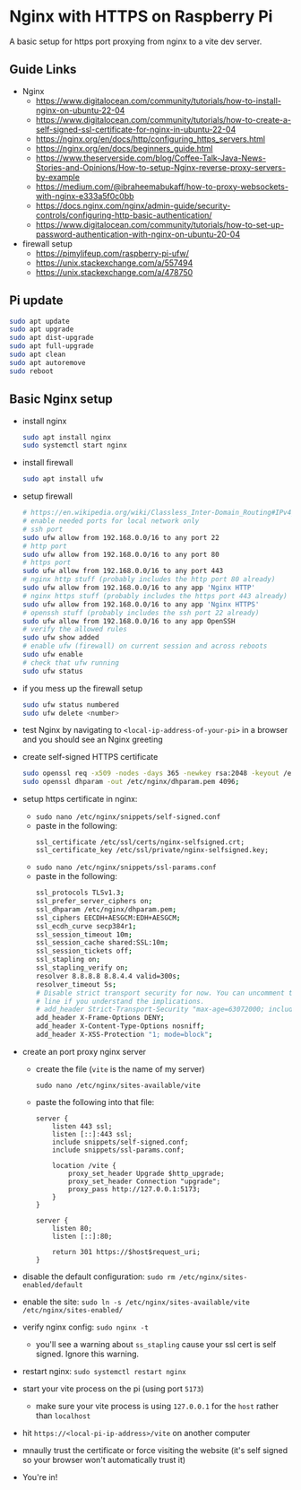 # Nginx with HTTPS on Raspberry Pi

A basic setup for https port proxying from nginx to a vite dev server.

## Guide Links

-   Nginx
    -   https://www.digitalocean.com/community/tutorials/how-to-install-nginx-on-ubuntu-22-04
    -   https://www.digitalocean.com/community/tutorials/how-to-create-a-self-signed-ssl-certificate-for-nginx-in-ubuntu-22-04
    -   https://nginx.org/en/docs/http/configuring_https_servers.html
    -   https://nginx.org/en/docs/beginners_guide.html
    -   https://www.theserverside.com/blog/Coffee-Talk-Java-News-Stories-and-Opinions/How-to-setup-Nginx-reverse-proxy-servers-by-example
    -   https://medium.com/@ibraheemabukaff/how-to-proxy-websockets-with-nginx-e333a5f0c0bb
    -   https://docs.nginx.com/nginx/admin-guide/security-controls/configuring-http-basic-authentication/
    -   https://www.digitalocean.com/community/tutorials/how-to-set-up-password-authentication-with-nginx-on-ubuntu-20-04
-   firewall setup
    -   https://pimylifeup.com/raspberry-pi-ufw/
    -   https://unix.stackexchange.com/a/557494
    -   https://unix.stackexchange.com/a/478750

## Pi update

```bash
sudo apt update
sudo apt upgrade
sudo apt dist-upgrade
sudo apt full-upgrade
sudo apt clean
sudo apt autoremove
sudo reboot
```

## Basic Nginx setup

-   install nginx
    ```bash
    sudo apt install nginx
    sudo systemctl start nginx
    ```
-   install firewall
    ```bash
    sudo apt install ufw
    ```
-   setup firewall
    ```bash
    # https://en.wikipedia.org/wiki/Classless_Inter-Domain_Routing#IPv4_CIDR_blocks
    # enable needed ports for local network only
    # ssh port
    sudo ufw allow from 192.168.0.0/16 to any port 22
    # http port
    sudo ufw allow from 192.168.0.0/16 to any port 80
    # https port
    sudo ufw allow from 192.168.0.0/16 to any port 443
    # nginx http stuff (probably includes the http port 80 already)
    sudo ufw allow from 192.168.0.0/16 to any app 'Nginx HTTP'
    # nginx https stuff (probably includes the https port 443 already)
    sudo ufw allow from 192.168.0.0/16 to any app 'Nginx HTTPS'
    # openssh stuff (probably includes the ssh port 22 already)
    sudo ufw allow from 192.168.0.0/16 to any app OpenSSH
    # verify the allowed rules
    sudo ufw show added
    # enable ufw (firewall) on current session and across reboots
    sudo ufw enable
    # check that ufw running
    sudo ufw status
    ```
-   if you mess up the firewall setup

    ```bash
    sudo ufw status numbered
    sudo ufw delete <number>
    ```

-   test Nginx by navigating to `<local-ip-address-of-your-pi>` in a browser and you should see an Nginx greeting
-   create self-signed HTTPS certificate
    ```bash
    sudo openssl req -x509 -nodes -days 365 -newkey rsa:2048 -keyout /etc/ssl/private/nginx-selfsigned.key -out /etc/ssl/certs/nginx-selfsigned.crt;
    sudo openssl dhparam -out /etc/nginx/dhparam.pem 4096;
    ```
-   setup https certificate in nginx:
    -   `sudo nano /etc/nginx/snippets/self-signed.conf`
    -   paste in the following:
        ```
        ssl_certificate /etc/ssl/certs/nginx-selfsigned.crt;
        ssl_certificate_key /etc/ssl/private/nginx-selfsigned.key;
        ```
    -   `sudo nano /etc/nginx/snippets/ssl-params.conf`
    -   paste in the following:
        ```bash
        ssl_protocols TLSv1.3;
        ssl_prefer_server_ciphers on;
        ssl_dhparam /etc/nginx/dhparam.pem;
        ssl_ciphers EECDH+AESGCM:EDH+AESGCM;
        ssl_ecdh_curve secp384r1;
        ssl_session_timeout 10m;
        ssl_session_cache shared:SSL:10m;
        ssl_session_tickets off;
        ssl_stapling on;
        ssl_stapling_verify on;
        resolver 8.8.8.8 8.8.4.4 valid=300s;
        resolver_timeout 5s;
        # Disable strict transport security for now. You can uncomment the following
        # line if you understand the implications.
        # add_header Strict-Transport-Security "max-age=63072000; includeSubDomains; preload";
        add_header X-Frame-Options DENY;
        add_header X-Content-Type-Options nosniff;
        add_header X-XSS-Protection "1; mode=block";
        ```
-   create an port proxy nginx server

    -   create the file (`vite` is the name of my server)
        ```
        sudo nano /etc/nginx/sites-available/vite
        ```
    -   paste the following into that file:

        ```
        server {
            listen 443 ssl;
            listen [::]:443 ssl;
            include snippets/self-signed.conf;
            include snippets/ssl-params.conf;

            location /vite {
                proxy_set_header Upgrade $http_upgrade;
                proxy_set_header Connection "upgrade";
                proxy_pass http://127.0.0.1:5173;
            }
        }

        server {
            listen 80;
            listen [::]:80;

            return 301 https://$host$request_uri;
        }
        ```

-   disable the default configuration: `sudo rm /etc/nginx/sites-enabled/default`
-   enable the site: `sudo ln -s /etc/nginx/sites-available/vite /etc/nginx/sites-enabled/`
-   verify nginx config: `sudo nginx -t`
    -   you'll see a warning about `ss_stapling` cause your ssl cert is self signed. Ignore this warning.
-   restart nginx: `sudo systemctl restart nginx`
-   start your vite process on the pi (using port `5173`)
    - make sure your vite process is using `127.0.0.1` for the `host` rather than `localhost`
-   hit `https://<local-pi-ip-address>/vite` on another computer
-   mnaully trust the certificate or force visiting the website (it's self signed so your browser won't automatically trust it)
-   You're in!
